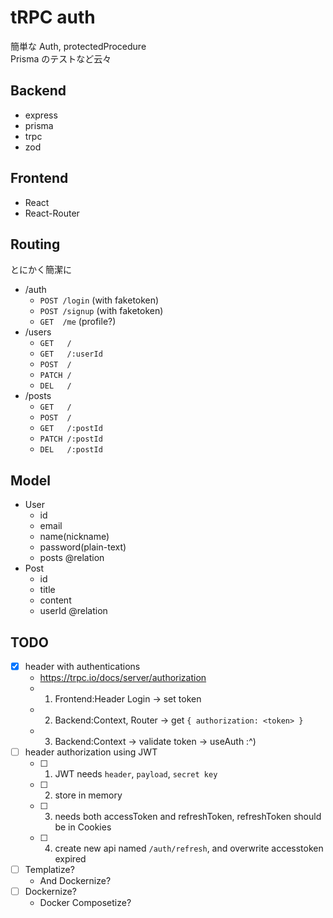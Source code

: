 # tRPC auth

簡単な Auth, protectedProcedure<br>
Prisma のテストなど云々

## Backend

- express
- prisma
- trpc
- zod

## Frontend

- React
- React-Router

## Routing

とにかく簡潔に

- /auth
  - `POST /login` (with faketoken)
  - `POST /signup` (with faketoken)
  - `GET  /me` (profile?)
- /users
  - `GET   /`
  - `GET   /:userId`
  - `POST  /`
  - `PATCH /`
  - `DEL   /`
- /posts
  - `GET   /`
  - `POST  /`
  - `GET   /:postId`
  - `PATCH /:postId`
  - `DEL   /:postId`

## Model

- User
  - id
  - email
  - name(nickname)
  - password(plain-text)
  - posts @relation
- Post
  - id
  - title
  - content
  - userId @relation

## TODO

- [x] header with authentications
  - https://trpc.io/docs/server/authorization
  - 1. Frontend:Header Login -> set token
  - 2. Backend:Context, Router -> get `{ authorization: <token> }`
  - 3. Backend:Context -> validate token -> useAuth :^)
- [ ] header authorization using JWT
  - [ ] 1. JWT needs `header`, `payload`, `secret key`
  - [ ] 2. store in memory
  - [ ] 3. needs both accessToken and refreshToken, refreshToken should be in Cookies
  - [ ] 4. create new api named `/auth/refresh`, and overwrite accesstoken expired
- [ ] Templatize?
  - And Dockernize?
- [ ] Dockernize?
  - Docker Composetize?
